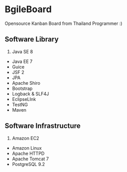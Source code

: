 BgileBoard
===================
Opensource Kanban Board from Thailand Programmer :)


Software Library
-----
 1. Java SE 8
 -  Java EE 7
 -  Guice
 -  JSF 2
 -  JPA
 -  Apache Shiro
 -  Bootstrap
 -  Logback & SLF4J
 -  EclipseLInk
 -  TestNG
 -  Maven


Software Infrastructure
-----
 1. Amazon EC2
 -  Amazon Linux
 -  Apache HTTPD
 -  Apache Tomcat 7
 -  PostgreSQL 9.2
